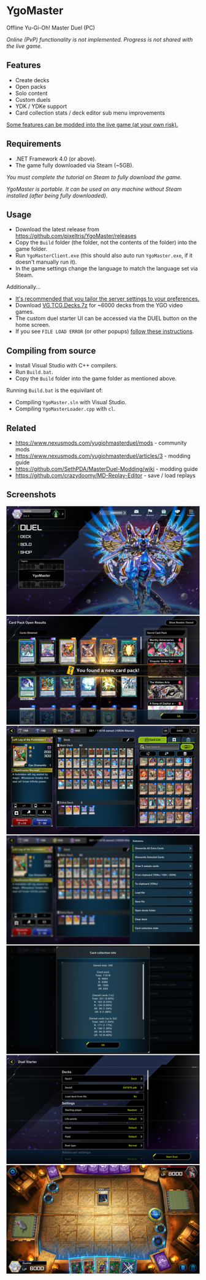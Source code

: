 # YgoMaster

Offline Yu-Gi-Oh! Master Duel (PC)

*Online (PvP) functionality is not implemented. Progress is not shared with the live game.*

## Features

- Create decks
- Open packs
- Solo content
- Custom duels
- YDK / YDKe support
- Card collection stats / deck editor sub menu improvements

[Some features can be modded into the live game (at your own risk).](Docs/LiveMods.md)

## Requirements

- .NET Framework 4.0 (or above).
- The game fully downloaded via Steam (~5GB).

*You must complete the tutorial on Steam to fully download the game.*

*YgoMaster is portable. It can be used on any machine without Steam installed (after being fully downloaded).*

## Usage

- Download the latest release from https://github.com/pixeltris/YgoMaster/releases
- Copy the `Build` folder (the folder, not the contents of the folder) into the game folder.
- Run `YgoMasterClient.exe` (this should also auto run `YgoMaster.exe`, if it doesn't manually run it).
- In the game settings change the language to match the language set via Steam.

Additionally...

- [It's recommended that you tailor the server settings to your preferences.](Docs/Settings.md)
- Download [VG.TCG.Decks.7z](https://github.com/pixeltris/YgoMaster/releases/download/v1.4/VG.TCG.Decks.7z) for ~6000 decks from the YGO video games.
- The custom duel starter UI can be accessed via the DUEL button on the home screen.
- If you see `FILE LOAD ERROR` (or other popups) [follow these instructions](Docs/FileLoadError.md).

## Compiling from source

- Install Visual Studio with C++ compilers.
- Run `Build.bat`.
- Copy the `Build` folder into the game folder as mentioned above.

Running `Build.bat` is the equivilant of:

- Compiling `YgoMaster.sln` with Visual Studio.
- Compiling `YgoMasterLoader.cpp` with `cl`.

## Related

- https://www.nexusmods.com/yugiohmasterduel/mods - community mods
- https://www.nexusmods.com/yugiohmasterduel/articles/3 - modding guide
- https://github.com/SethPDA/MasterDuel-Modding/wiki - modding guide
- https://github.com/crazydoomy/MD-Replay-Editor - save / load replays

## Screenshots

![Alt text](Docs/Pics/ss1.png)
![Alt text](Docs/Pics/ss2.png)
![Alt text](Docs/Pics/ss3.png)
![Alt text](Docs/Pics/ss4.png)
![Alt text](Docs/Pics/ss5.png)
![Alt text](Docs/Pics/ss6.png)
![Alt text](Docs/Pics/ss7.png)